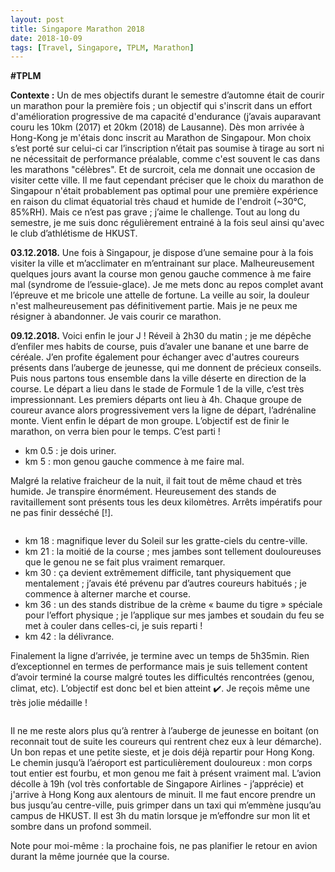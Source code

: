 ```yaml
---
layout: post
title: Singapore Marathon 2018
date: 2018-10-09
tags: [Travel, Singapore, TPLM, Marathon]
---
```


**\#TPLM**

**Contexte :** Un de mes objectifs durant le semestre d’automne était de courir un marathon pour la première fois ; un objectif qui s'inscrit dans un effort d'amélioration progressive de ma capacité d'endurance (j’avais auparavant couru les 10km (2017) et 20km (2018) de Lausanne). Dès mon arrivée à Hong-Kong je m'étais donc inscrit au Marathon de Singapour. Mon choix s’est porté sur celui-ci car l’inscription n’était pas soumise à tirage au sort ni ne nécessitait de performance préalable, comme c'est souvent le cas dans les marathons "célèbres". Et de surcroit, cela me donnait une occasion de visiter cette ville. 
Il me faut cependant préciser que le choix du marathon de Singapour n'était probablement pas optimal pour une première expérience en raison du climat équatorial très chaud et humide de l'endroit (~30°C, 85%RH). Mais ce n’est pas grave ; j’aime le challenge. Tout au long du semestre, je me suis donc régulièrement entrainé à la fois seul ainsi qu'avec le club d’athlétisme de HKUST.

**03.12.2018.** Une fois à Singapour, je dispose d’une semaine pour à la fois visiter la ville et m’acclimater en m’entrainant sur place. Malheureusement quelques jours avant la course mon genou gauche commence à me faire mal (syndrome de l’essuie-glace). Je me mets donc au repos complet avant l’épreuve et me bricole une attelle de fortune. La veille au soir, la douleur n'est malheureusement pas définitivement partie. Mais je ne peux me résigner à abandonner. Je vais courir ce marathon.

**09.12.2018.** Voici enfin le jour J ! Réveil à 2h30 du matin ; je me dépêche d’enfiler mes habits de course, puis d’avaler une banane et une barre de céréale. J’en profite également pour échanger avec d'autres coureurs présents dans l’auberge de jeunesse, qui me donnent de précieux conseils. Puis nous partons tous ensemble dans la ville déserte en direction de la course. Le départ a lieu dans le stade de Formule 1 de la ville, c’est très impressionnant. Les premiers départs ont lieu à 4h. Chaque groupe de coureur avance alors progressivement vers la ligne de départ, l’adrénaline monte. Vient enfin le départ de mon groupe. L’objectif est de finir le marathon, on verra bien pour le temps. C’est parti !

- km 0.5 : je dois uriner.
- km 5 : mon genou gauche commence à me faire mal.

Malgré la relative fraicheur de la nuit, il fait tout de même chaud et très humide. Je transpire énormément. Heureusement des stands de ravitaillement sont présents tous les deux kilomètres. Arrêts impératifs pour ne pas finir desséché [!].

<img src="../../../../assets/2018-12-09-post-Singapore-Marathon-2018/SCSM_run.jpg" alt="" />

- km 18 : magnifique lever du Soleil sur les gratte-ciels du centre-ville.
- km 21 : la moitié de la course ; mes jambes sont tellement douloureuses que le genou ne se fait plus vraiment remarquer.
- km 30 : ça devient extrêmement difficile, tant physiquement que mentalement ; j’avais été prévenu par d’autres coureurs habitués ; je commence à alterner marche et course.
- km 36 : un des stands distribue de la crème « baume du tigre » spéciale pour l’effort physique ; je l’applique sur mes jambes et soudain du feu se met à couler dans celles-ci, je suis reparti !
- km 42 : la délivrance.

Finalement la ligne d’arrivée, je termine avec un temps de 5h35min. Rien d’exceptionnel en termes de performance mais je suis tellement content d’avoir terminé la course malgré toutes les difficultés rencontrées (genou, climat, etc). L’objectif est donc bel et bien atteint ✔️. Je reçois même une très jolie médaille !

<img src="../../../../assets/2018-12-09-post-Singapore-Marathon-2018/SCSM_finish.jpg" alt="" />

Il ne me reste alors plus qu’à rentrer à l’auberge de jeunesse en boitant (on reconnait tout de suite les coureurs qui rentrent chez eux à leur démarche). Un bon repas et une petite sieste, et je dois déjà repartir pour Hong Kong. Le chemin jusqu’à l’aéroport est particulièrement douloureux : mon corps tout entier est fourbu, et mon genou me fait à présent vraiment mal. L’avion décolle à 19h (vol très confortable de Singapore Airlines - j’apprécie) et j'arrive à Hong Kong aux alentours de minuit. Il me faut encore prendre un bus jusqu’au centre-ville, puis grimper dans un taxi qui m’emmène jusqu’au campus de HKUST. Il est 3h du matin lorsque je m’effondre sur mon lit et sombre dans un profond sommeil.

Note pour moi-même : la prochaine fois, ne pas planifier le retour en avion durant la même journée que la course.

